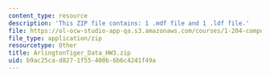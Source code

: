 ```yaml
---
content_type: resource
description: 'This ZIP file contains: 1 .mdf file and 1 .ldf file.'
file: https://ol-ocw-studio-app-qa.s3.amazonaws.com/courses/1-204-computer-algorithms-in-systems-engineering-spring-2010/b9ac25cad8271f55400b6b6c4241f49a_ArlingtonTiger_Data_HW3.zip
file_type: application/zip
resourcetype: Other
title: ArlingtonTiger_Data_HW3.zip
uid: b9ac25ca-d827-1f55-400b-6b6c4241f49a
---
```


